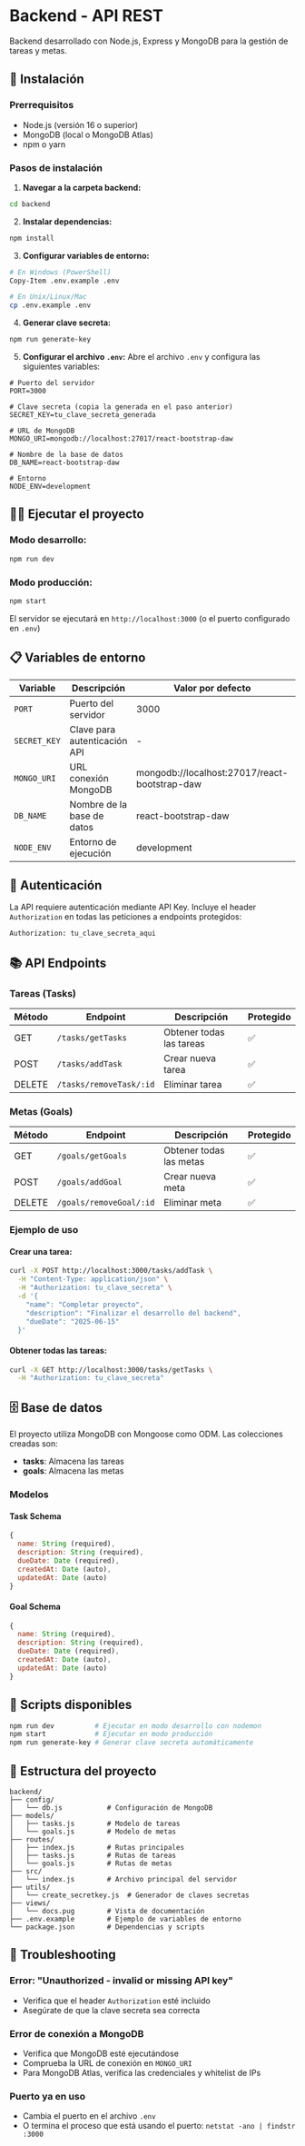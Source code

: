 # Backend - API REST

Backend desarrollado con Node.js, Express y MongoDB para la gestión de tareas y metas.

## 🚀 Instalación

### Prerrequisitos
- Node.js (versión 16 o superior)
- MongoDB (local o MongoDB Atlas)
- npm o yarn

### Pasos de instalación

1. **Navegar a la carpeta backend:**
```bash
cd backend
```

2. **Instalar dependencias:**
```bash
npm install
```

3. **Configurar variables de entorno:**
```bash
# En Windows (PowerShell)
Copy-Item .env.example .env

# En Unix/Linux/Mac
cp .env.example .env
```

4. **Generar clave secreta:**
```bash
npm run generate-key
```

5. **Configurar el archivo `.env`:**
Abre el archivo `.env` y configura las siguientes variables:

```env
# Puerto del servidor
PORT=3000

# Clave secreta (copia la generada en el paso anterior)
SECRET_KEY=tu_clave_secreta_generada

# URL de MongoDB
MONGO_URI=mongodb://localhost:27017/react-bootstrap-daw

# Nombre de la base de datos
DB_NAME=react-bootstrap-daw

# Entorno
NODE_ENV=development
```

## 🏃‍♂️ Ejecutar el proyecto

### Modo desarrollo:
```bash
npm run dev
```

### Modo producción:
```bash
npm start
```

El servidor se ejecutará en `http://localhost:3000` (o el puerto configurado en `.env`)

## 📋 Variables de entorno

| Variable | Descripción | Valor por defecto | Requerida |
|----------|-------------|------------------|-----------|
| `PORT` | Puerto del servidor | 3000 | No |
| `SECRET_KEY` | Clave para autenticación API | - | ✅ Sí |
| `MONGO_URI` | URL conexión MongoDB | mongodb://localhost:27017/react-bootstrap-daw | ✅ Sí |
| `DB_NAME` | Nombre de la base de datos | react-bootstrap-daw | No |
| `NODE_ENV` | Entorno de ejecución | development | No |

## 🔐 Autenticación

La API requiere autenticación mediante API Key. Incluye el header `Authorization` en todas las peticiones a endpoints protegidos:

```bash
Authorization: tu_clave_secreta_aqui
```

## 📚 API Endpoints

### Tareas (Tasks)

| Método | Endpoint | Descripción | Protegido |
|--------|----------|-------------|-----------|
| GET | `/tasks/getTasks` | Obtener todas las tareas | ✅ |
| POST | `/tasks/addTask` | Crear nueva tarea | ✅ |
| DELETE | `/tasks/removeTask/:id` | Eliminar tarea | ✅ |

### Metas (Goals)

| Método | Endpoint | Descripción | Protegido |
|--------|----------|-------------|-----------|
| GET | `/goals/getGoals` | Obtener todas las metas | ✅ |
| POST | `/goals/addGoal` | Crear nueva meta | ✅ |
| DELETE | `/goals/removeGoal/:id` | Eliminar meta | ✅ |

### Ejemplo de uso

#### Crear una tarea:
```bash
curl -X POST http://localhost:3000/tasks/addTask \
  -H "Content-Type: application/json" \
  -H "Authorization: tu_clave_secreta" \
  -d '{
    "name": "Completar proyecto",
    "description": "Finalizar el desarrollo del backend",
    "dueDate": "2025-06-15"
  }'
```

#### Obtener todas las tareas:
```bash
curl -X GET http://localhost:3000/tasks/getTasks \
  -H "Authorization: tu_clave_secreta"
```

## 🗄️ Base de datos

El proyecto utiliza MongoDB con Mongoose como ODM. Las colecciones creadas son:

- **tasks**: Almacena las tareas
- **goals**: Almacena las metas

### Modelos

#### Task Schema
```javascript
{
  name: String (required),
  description: String (required),
  dueDate: Date (required),
  createdAt: Date (auto),
  updatedAt: Date (auto)
}
```

#### Goal Schema
```javascript
{
  name: String (required),
  description: String (required),
  dueDate: Date (required),
  createdAt: Date (auto),
  updatedAt: Date (auto)
}
```

## 🔧 Scripts disponibles

```bash
npm run dev          # Ejecutar en modo desarrollo con nodemon
npm start            # Ejecutar en modo producción
npm run generate-key # Generar clave secreta automáticamente
```

## 📁 Estructura del proyecto

```
backend/
├── config/
│   └── db.js           # Configuración de MongoDB
├── models/
│   ├── tasks.js        # Modelo de tareas
│   └── goals.js        # Modelo de metas
├── routes/
│   ├── index.js        # Rutas principales
│   ├── tasks.js        # Rutas de tareas
│   └── goals.js        # Rutas de metas
├── src/
│   └── index.js        # Archivo principal del servidor
├── utils/
│   └── create_secretkey.js  # Generador de claves secretas
├── views/
│   └── docs.pug        # Vista de documentación
├── .env.example        # Ejemplo de variables de entorno
└── package.json        # Dependencias y scripts
```

## 🚨 Troubleshooting

### Error: "Unauthorized - invalid or missing API key"
- Verifica que el header `Authorization` esté incluido
- Asegúrate de que la clave secreta sea correcta

### Error de conexión a MongoDB
- Verifica que MongoDB esté ejecutándose
- Comprueba la URL de conexión en `MONGO_URI`
- Para MongoDB Atlas, verifica las credenciales y whitelist de IPs

### Puerto ya en uso
- Cambia el puerto en el archivo `.env`
- O termina el proceso que está usando el puerto: `netstat -ano | findstr :3000`
